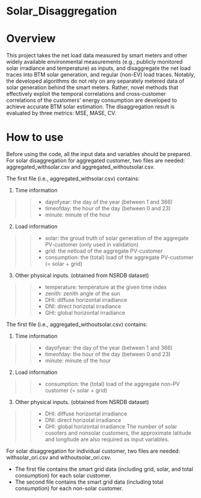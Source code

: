 # Solar_Disaggregation
# Overview 
This project takes the net load data measured by smart meters and other widely available environmental measurements (e.g., publicly monitored solar irradiance and temperature) as inputs, and disaggregate the net load traces into BTM solar generation, and regular (non-EV) load traces. Notably, the developed algorithms do not rely on any separately metered data of solar generation behind the smart meters. Rather, novel methods that effectively exploit the temporal correlations and cross-customer correlations of the customers' energy consumption are developed to achieve accurate BTM solar estimation. The disaggregation result is evaluated by three metrics: MSE, MASE, CV.
# How to use
Before using the code, all the input data and variables should be prepared. 
For solar disaggregation for aggregated customer, two files are needed: aggregated_withsolar.csv and aggregated_withoutsolar.csv. 

The first file (i.e., aggregated_withsolar.csv) contains:
  
  1. Time information 
  >>- dayofyear: the day of the year (between 1 and 366)
  >>- timeofday: the hour of the day (between 0 and 23)
  >>- minute: minute of the hour
  
  2. Load information
  >>- solar: the groud truth of solar generation of the aggregate PV-customer (only used in validation)
  >>- grid: the netload of the aggregate PV-customer 
  >>- consumption: the (total) load of the aggregate PV-customer (= solar + grid)
  
  3. Other physical inputs. (obtained from NSRDB dataset)
  >>- temperature: temperature at the given time index
  >>- zenith: zenith angle of the sun
  >>- DHI: diffuse horizontal irradiance
  >>- DNI: direct horizotal irradiance
  >>- GHI: global horizontal irradiance

The first file (i.e., aggregated_withoutsolar.csv) contains:
  1. Time information 
  >>- dayofyear: the day of the year (between 1 and 366)
  >>- timeofday: the hour of the day (between 0 and 23)
  >>- minute: minute of the hour
  2. Load information
  >>- consumption: the (total) load of the aggregate non-PV customer (= solar + grid)
  3. Other physical inputs. (obtained from NSRDB dataset)
  >>- DHI: diffuse horizontal irradiance
  >>- DNI: direct horizotal irradiance
  >>- GHI: global horizontal irradiance
The number of solar cusoters and nonsolar customers, the approximate latitude and longitude are also required as input variables.

For solar disaggregation for individual customer, two files are needed: withsolar_ori.csv and withoutsolar_ori.csv. 
- The first file contains the smart grid data (including grid, solar, and total consumption) for each solar customer. 
- The second file contains the smart grid data (including total consumption) for each non-solar customer. 

